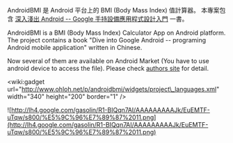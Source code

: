 AndroidBMI 是 Android 平台上的 BMI (Body Mass Index) 值計算器。
本專案包含 [深入淺出 Android -- Google 手持設備應用程式設計入門](DiveIntoAndroid.md) 一書。

AndroidBMI is a BMI (Body Mass Index) Calculator App on Android platform.
The project contains a book "Dive into Google Android -- programing Android mobile application" written in Chinese.

Now several of them are available on Android Market (You have to use android device to access the file).
Please check [authors site](http://sites.google.com/site/gasodroid/) for detail.

&lt;wiki:gadget url="http://www.ohloh.net/p/androidbmi/widgets/project\_languages.xml" width="340" height="200" border="1" /&gt;

![http://lh4.google.com/gasolin/R1-BIQqn7AI/AAAAAAAAAJk/EuEMTF-uTqw/s800/%E5%9C%96%E7%89%87%2011.png](http://lh4.google.com/gasolin/R1-BIQqn7AI/AAAAAAAAAJk/EuEMTF-uTqw/s800/%E5%9C%96%E7%89%87%2011.png)